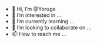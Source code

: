 - 👋 Hi, I’m @Yoruge
- 👀 I’m interested in ...
- 🌱 I’m currently learning ...
- 💞️ I’m looking to collaborate on ...
- 📫 How to reach me ...

<!---
Yoruge/Yoruge is a ✨ special ✨ repository because its `README.md` (this file) appears on your GitHub profile.
You can click the Preview link to take a look at your changes.
--->
